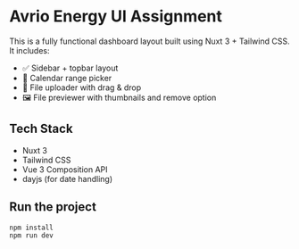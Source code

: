 # Avrio Energy UI Assignment

This is a fully functional dashboard layout built using Nuxt 3 + Tailwind CSS.  
It includes:

- ✅ Sidebar + topbar layout
- 📅 Calendar range picker
- 📂 File uploader with drag & drop
- 🖼️ File previewer with thumbnails and remove option

## Tech Stack

- Nuxt 3
- Tailwind CSS
- Vue 3 Composition API
- dayjs (for date handling)

## Run the project

```bash
npm install
npm run dev
